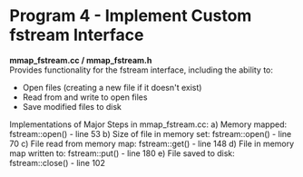 # Program 4 - Implement Custom fstream Interface

**mmap_fstream.cc / mmap_fstream.h**  
Provides functionality for the fstream interface, including the ability to:
- Open files (creating a new file if it doesn't exist)
- Read from and write to open files
- Save modified files to disk

Implementations of Major Steps in mmap_fstream.cc:
a) Memory mapped:
    fstream::open() - line 53
b) Size of file in memory set:
    fstream::open() - line 70
c) File read from memory map:
    fstream::get() - line 148
d) File in memory map written to:
    fstream::put() - line 180
e) File saved to disk:
    fstream::close() - line 102
